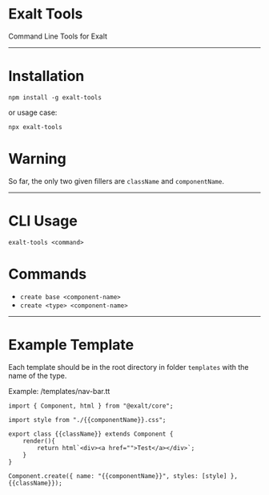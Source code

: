 # Exalt Tools
Command Line Tools for Exalt


---

# Installation
`npm install -g exalt-tools`

or usage case:

`npx exalt-tools`


# Warning
So far, the only two given fillers are `className` and `componentName`.

---

# CLI Usage

`exalt-tools <command>`

# Commands
- `create base <component-name>`
- `create <type> <component-name>`
  
---

# Example Template

Each template should be in the root directory in folder `templates` with the name of the type. 

Example: /templates/nav-bar.tt
```
import { Component, html } from "@exalt/core";

import style from "./{{componentName}}.css";

export class {{className}} extends Component {
    render(){
        return html`<div><a href="">Test</a></div>`;
    }
}

Component.create({ name: "{{componentName}}", styles: [style] }, {{className}});
```
